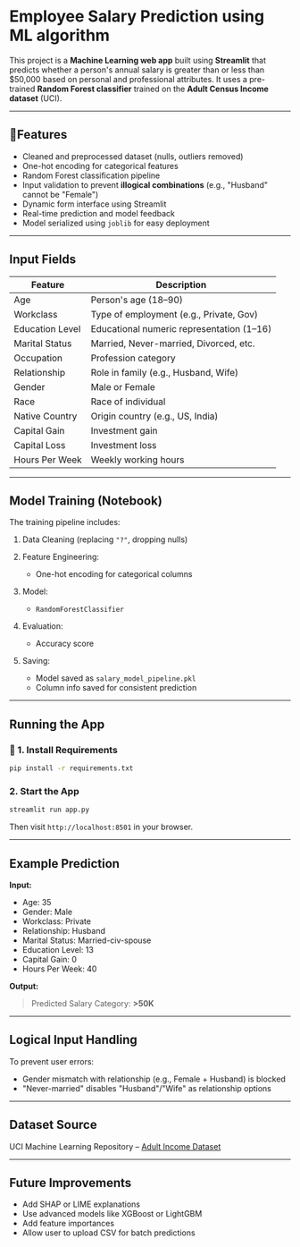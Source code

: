 # Employee Salary Prediction using ML algorithm

This project is a **Machine Learning web app** built using **Streamlit** that predicts whether a person's annual salary is greater than or less than \$50,000 based on personal and professional attributes. It uses a pre-trained **Random Forest classifier** trained on the **Adult Census Income dataset** (UCI).

---

## 🚀Features

* Cleaned and preprocessed dataset (nulls, outliers removed)
* One-hot encoding for categorical features
* Random Forest classification pipeline
* Input validation to prevent **illogical combinations** (e.g., "Husband" cannot be "Female")
* Dynamic form interface using Streamlit
* Real-time prediction and model feedback
* Model serialized using `joblib` for easy deployment

---

## Input Fields

| Feature         | Description                               |
| --------------- | ----------------------------------------- |
| Age             | Person's age (18–90)                      |
| Workclass       | Type of employment (e.g., Private, Gov)   |
| Education Level | Educational numeric representation (1–16) |
| Marital Status  | Married, Never-married, Divorced, etc.    |
| Occupation      | Profession category                       |
| Relationship    | Role in family (e.g., Husband, Wife)      |
| Gender          | Male or Female                            |
| Race            | Race of individual                        |
| Native Country  | Origin country (e.g., US, India)          |
| Capital Gain    | Investment gain                           |
| Capital Loss    | Investment loss                           |
| Hours Per Week  | Weekly working hours                      |

---

## Model Training (Notebook)

The training pipeline includes:

1. Data Cleaning (replacing `"?"`, dropping nulls)
2. Feature Engineering:

   * One-hot encoding for categorical columns
3. Model:

   * `RandomForestClassifier`
4. Evaluation:

   * Accuracy score
5. Saving:

   * Model saved as `salary_model_pipeline.pkl`
   * Column info saved for consistent prediction

---

## Running the App

### 🔧 1. Install Requirements

```bash
pip install -r requirements.txt
```



### 2. Start the App

```bash
streamlit run app.py
```

Then visit `http://localhost:8501` in your browser.

---

## Example Prediction

**Input:**

* Age: 35
* Gender: Male
* Workclass: Private
* Relationship: Husband
* Marital Status: Married-civ-spouse
* Education Level: 13
* Capital Gain: 0
* Hours Per Week: 40

**Output:**

> Predicted Salary Category: **>50K**

---

## Logical Input Handling

To prevent user errors:

* Gender mismatch with relationship (e.g., Female + Husband) is blocked
* "Never-married" disables "Husband"/"Wife" as relationship options

---

## Dataset Source

UCI Machine Learning Repository – [Adult Income Dataset](https://archive.ics.uci.edu/ml/datasets/adult)

---

## Future Improvements

* Add SHAP or LIME explanations
* Use advanced models like XGBoost or LightGBM
* Add feature importances
* Allow user to upload CSV for batch predictions


